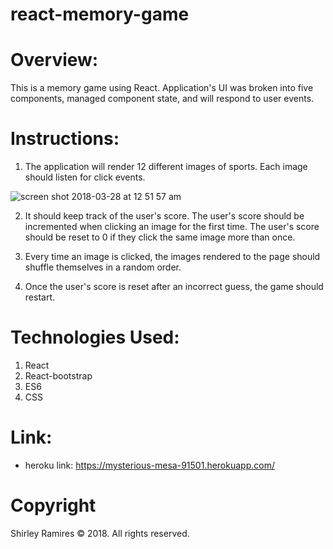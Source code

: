 # react-memory-game

# Overview:
 This is a memory game using React. Application's UI was broken into five components, managed component state, and will respond to user events.
 
# Instructions:
1. The application will render 12 different images of sports. Each image should listen for click events.

![screen shot 2018-03-28 at 12 51 57 am](https://user-images.githubusercontent.com/31137669/38015899-23f31766-3222-11e8-958c-097a9b843645.png)

2. It should keep track of the user's score. The user's score should be incremented when clicking an image for the first time. The user's score should be reset to 0 if they click the same image more than once.

3. Every time an image is clicked, the images rendered to the page should shuffle themselves in a random order.

4. Once the user's score is reset after an incorrect guess, the game should restart.

# Technologies Used:
1. React
2. React-bootstrap
3. ES6
4. CSS

# Link:
 - heroku link: https://mysterious-mesa-91501.herokuapp.com/
 
# Copyright
Shirley Ramires © 2018. All rights reserved.


 



